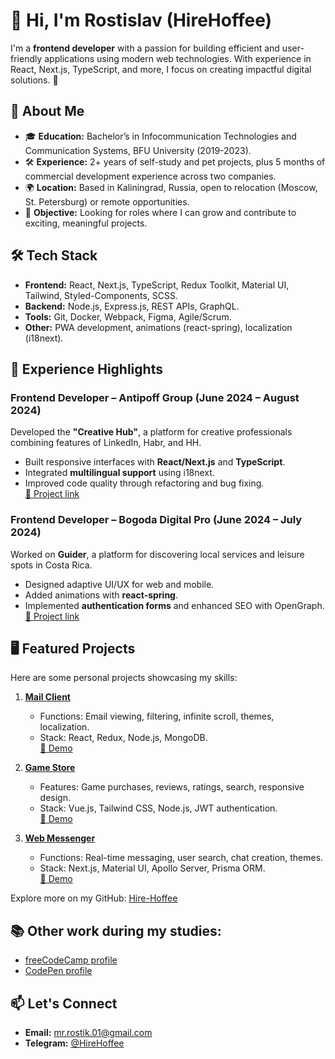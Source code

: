# 👋 Hi, I'm Rostislav (HireHoffee)

I'm a **frontend developer** with a passion for building efficient and user-friendly applications using modern web technologies. With experience in React, Next.js, TypeScript, and more, I focus on creating impactful digital solutions. 🚀

## 📖 About Me

- 🎓 **Education:** Bachelor’s in Infocommunication Technologies and Communication Systems, BFU University (2019-2023).
- 🛠️ **Experience:** 2+ years of self-study and pet projects, plus 5 months of commercial development experience across two companies.
- 🌍 **Location:** Based in Kaliningrad, Russia, open to relocation (Moscow, St. Petersburg) or remote opportunities.
- 🎯 **Objective:** Looking for roles where I can grow and contribute to exciting, meaningful projects.

## 🛠️ Tech Stack

- **Frontend:** React, Next.js, TypeScript, Redux Toolkit, Material UI, Tailwind, Styled-Components, SCSS.
- **Backend:** Node.js, Express.js, REST APIs, GraphQL.
- **Tools:** Git, Docker, Webpack, Figma, Agile/Scrum.
- **Other:** PWA development, animations (react-spring), localization (i18next).

## 🌟 Experience Highlights

### **Frontend Developer – Antipoff Group** (June 2024 – August 2024)

Developed the **"Creative Hub"**, a platform for creative professionals combining features of LinkedIn, Habr, and HH.

- Built responsive interfaces with **React/Next.js** and **TypeScript**.
- Integrated **multilingual support** using i18next.
- Improved code quality through refactoring and bug fixing.  
  [🔗 Project link](https://creativehub.dev.iamrobot.xyz)

### **Frontend Developer – Bogoda Digital Pro** (June 2024 – July 2024)

Worked on **Guider**, a platform for discovering local services and leisure spots in Costa Rica.

- Designed adaptive UI/UX for web and mobile.
- Added animations with **react-spring**.
- Implemented **authentication forms** and enhanced SEO with OpenGraph.  
  [🔗 Project link](https://guider.pro)

## 🖥️ Featured Projects

Here are some personal projects showcasing my skills:

1. **[Mail Client](https://github.com/Hire-Hoffee/Web-Mail)**

   - Functions: Email viewing, filtering, infinite scroll, themes, localization.
   - Stack: React, Redux, Node.js, MongoDB.  
     [🔗 Demo](http://petwebmail.freemyip.com)

2. **[Game Store](https://github.com/Hire-Hoffee/Game-Store)**

   - Features: Game purchases, reviews, ratings, search, responsive design.
   - Stack: Vue.js, Tailwind CSS, Node.js, JWT authentication.  
     [🔗 Demo](http://petgamemuffin.freemyip.com)

3. **[Web Messenger](https://github.com/Hire-Hoffee/Web-Messenger)**
   - Functions: Real-time messaging, user search, chat creation, themes.
   - Stack: Next.js, Material UI, Apollo Server, Prisma ORM.  
     [🔗 Demo](http://petchatscape.freemyip.com)

Explore more on my GitHub: [Hire-Hoffee](https://github.com/Hire-Hoffee)

## 📚 Other work during my studies:

- [freeCodeCamp profile](https://www.freecodecamp.org/hirehoffee)
- [CodePen profile](https://codepen.io/hirehoffee)

## 📫 Let's Connect

- **Email:** mr.rostik.01@gmail.com
- **Telegram:** [@HireHoffee](https://t.me/HireHoffee)
